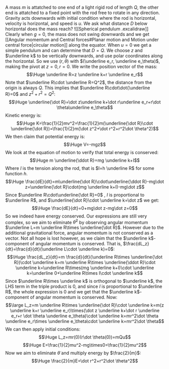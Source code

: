 A mass $m$ is attatched to one end of a light rigid rod of length $Q$, the other end is attatched to a fixed point with the rod free to rotate in any direction. Gravity acts downwards with initial condition where the rod is horizontal, velocity is horizontal, and speed is $u$. We ask what distance $D$ below horizontal does the mass reach?
![[Spherical pendulum .excalidraw]]
Clearly when $g=0$, the mass does not swing downwards and we get [[Angular momentum and Central forces#Planar motion and Motion under central force|circular motion]] along the equator. When $u=0$ we get a simple pendulum and can determine that $D=Q$. We choose $z$ and $\underline k$ to be vertically downwards, and use polar coordinates along the horizontal. So we use $(r,\theta)$ with $(\underline e_r, \underline e_\theta)$, making the pivot at $z=0,r=0$. We write the position vector of the mass:$$\Huge \underline R=z \underline k+r \underline e_r$$Note that $\underline R\cdot \underline R=Q^2$, the distance from the origin is always $Q$. This implies that $\underline R\cdot\dot{\underline R}=0$ and $z^2+r^2=Q^2$:$$\Huge \underline{\dot R}=\dot z\underline k+\dot r\underline e_r+r\dot \theta\underline e_\theta$$Kinetic energy is:$$\Huge K=\frac{1}{2}mv^2=\frac{1}{2}m(\underline{\dot R}\cdot \underline{\dot R})=\frac{1}{2}m(\dot z^2+\dot r^2+r^2\dot \theta^2)$$We then claim that potential energy is:$$\Huge V=-mgz$$We look at the equation of motion to verify that total energy is conserved:$$\Huge m \underline{\ddot R}=mg \underline k+I$$Where $I$ is the tension along the rod, that is $I=h \underline R$ for some function $h$.$$\Huge \frac{dE}{dt}=m\underline{\dot R}\cdot\underline{\ddot R}-mg\dot z=\underline{\dot R}\cdot(mg \underline k+I)-mg\dot z$$Since $\underline R\cdot\underline{\dot R}=0$ , $I$ is proportional to $\underline R$, and $\underline{\dot R}\cdot \underline k=\dot z$ we get:$$\Huge \frac{dE}{dt}=0+mg\dot z-mg\dot z=0$$So we indeed have energy conserved. Our expressions are still very complex, so we aim to eliminate $\dot \theta^2$ by observing angular momentum $\underline L=m \underline R\times \underline{\dot R}$. However due to the additional gravitational force, angular momentum is not conserved as a vector. Not all hope is lost however, as we claim that the $\underline k$-component of angular momentum is conserved. That is, $\frac{dL_z}{dt}=\frac{d}{dt}(\underline L\cdot \underline k)=0$:$$\Huge \frac{dL_z}{dt}=m \frac{d}{dt}(\underline R\times \underline{\dot R})\cdot \underline k=m \underline R\times \underline{\ddot R}\cdot \underline k=\underline R\times(mg \underline k+I)\cdot \underline k=\underline 0+\underline R\times I\cdot \underline k$$Since $\underline R\times \underline k$ is orthogonal to $\underline k$, the LHS term in the triple product is $0$, and since $I$ is proportional to $\underline R$, the whole expression is $0$ and we get that the $\underline k$-component of angular momentum is conserved. Now:$$\large L_z=m \underline R\times \underline{\dot R}\cdot \underline k=m(z \underline k+r \underline e_r)\times(\dot z \underline k+\dot r \underline e_r+r \dot \theta \underline e_\theta)\cdot \underline k=mr^2\dot \theta \underline e_r\times \underline e_\theta\cdot \underline k=mr^2\dot \theta$$We can then apply initial conditions:$$\Huge L_z=mr(0)(r\dot \theta(0))=mQu$$$$\Huge E=\frac{1}{2}mu^2-mg\times0=\frac{1}{2}mu^2$$Now we aim to eliminate $\dot \theta$ and multiply energy by $\frac{2}{m}$:$$\Huge \frac{2}{m}E=\dot r^2+r^2\dot \theta^2$$